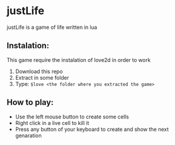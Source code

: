 # justLife

justLife is a game of life written in lua

## Instalation:

This game require the instalation of love2d in order to work

1. Download this repo
2. Extract in some folder
3. Type: `$love <the folder where you extracted the game>`

## How to play:

* Use the left mouse button to create some cells
* Right click in a live cell to kill it
* Press any button of your keyboard to create and show the next genaration